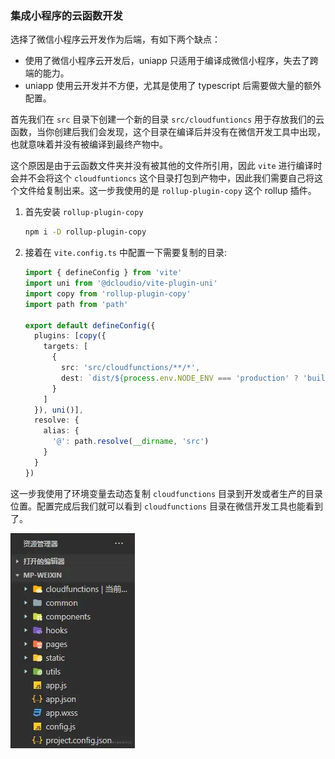 ### 集成小程序的云函数开发

选择了微信小程序云开发作为后端，有如下两个缺点：
- 使用了微信小程序云开发后，uniapp 只适用于编译成微信小程序，失去了跨端的能力。
- uniapp 使用云开发并不方便，尤其是使用了 typescript 后需要做大量的额外配置。

首先我们在 `src` 目录下创建一个新的目录 `src/cloudfuntioncs` 用于存放我们的云函数，当你创建后我们会发现，这个目录在编译后并没有在微信开发工具中出现，也就意味着并没有被编译到最终产物中。

这个原因是由于云函数文件夹并没有被其他的文件所引用，因此 `vite` 进行编译时会并不会将这个 `cloudfuntioncs` 这个目录打包到产物中，因此我们需要自己将这个文件给复制出来。这一步我使用的是 `rollup-plugin-copy` 这个 rollup 插件。

1. 首先安装 `rollup-plugin-copy`
    ```bash
    npm i -D rollup-plugin-copy
    ```
2. 接着在 `vite.config.ts` 中配置一下需要复制的目录:
    ```typescript
    import { defineConfig } from 'vite'
    import uni from '@dcloudio/vite-plugin-uni'
    import copy from 'rollup-plugin-copy'
    import path from 'path'

    export default defineConfig({
      plugins: [copy({
        targets: [
          {
            src: 'src/cloudfunctions/**/*',
            dest: `dist/${process.env.NODE_ENV === 'production' ? 'build' : 'dev'}/${process.env.UNI_PLATFORM}/cloudfunctions`
          }
        ]
      }), uni()],
      resolve: {
        alias: {
          '@': path.resolve(__dirname, 'src')
        }
      }
    })
    ```

这一步我使用了环境变量去动态复制 `cloudfunctions` 目录到开发或者生产的目录位置。配置完成后我们就可以看到 `cloudfunctions` 目录在微信开发工具也能看到了。

![cloudfunction-category](./cloudfunction-category.png)

